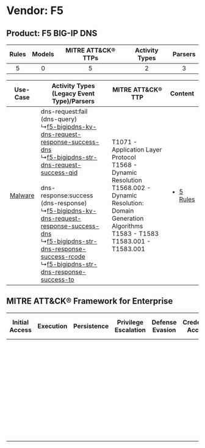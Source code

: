 Vendor: F5
==========
Product: F5 BIG-IP DNS
----------------------
| Rules | Models | MITRE ATT&CK® TTPs | Activity Types | Parsers |
|:-----:|:------:|:------------------:|:--------------:|:-------:|
|   5   |   0    |         5          |       2        |    3    |

|    Use-Case    | Activity Types (Legacy Event Type)/Parsers    | MITRE ATT&CK® TTP    | Content    |
|:----:| ---- | ---- | ---- |
| [Malware](../../../UseCases/uc_malware.md) |  dns-request:fail (dns-query)<br> ↳[f5-bigipdns-kv-dns-request-response-success-dns](Ps/pC_f5bigipdnskvdnsrequestresponsesuccessdns.md)<br> ↳[f5-bigipdns-str-dns-request-success-qid](Ps/pC_f5bigipdnsstrdnsrequestsuccessqid.md)<br><br> dns-response:success (dns-response)<br> ↳[f5-bigipdns-kv-dns-request-response-success-dns](Ps/pC_f5bigipdnskvdnsrequestresponsesuccessdns.md)<br> ↳[f5-bigipdns-str-dns-response-success-rcode](Ps/pC_f5bigipdnsstrdnsresponsesuccessrcode.md)<br> ↳[f5-bigipdns-str-dns-response-success-to](Ps/pC_f5bigipdnsstrdnsresponsesuccessto.md)<br> | T1071 - Application Layer Protocol<br>T1568 - Dynamic Resolution<br>T1568.002 - Dynamic Resolution: Domain Generation Algorithms<br>T1583 - T1583<br>T1583.001 - T1583.001<br> | [<ul><li>5 Rules</li></ul>](RM/r_m_f5_f5_big-ip_dns_Malware.md) |

MITRE ATT&CK® Framework for Enterprise
--------------------------------------
| Initial Access | Execution | Persistence | Privilege Escalation | Defense Evasion | Credential Access | Discovery | Lateral Movement | Collection | Command and Control                                                                                                                                                                                                                                             | Exfiltration | Impact |
| -------------- | --------- | ----------- | -------------------- | --------------- | ----------------- | --------- | ---------------- | ---------- | --------------------------------------------------------------------------------------------------------------------------------------------------------------------------------------------------------------------------------------------------------------- | ------------ | ------ |
|                |           |             |                      |                 |                   |           |                  |            | [Dynamic Resolution](https://attack.mitre.org/techniques/T1568)<br><br>[Dynamic Resolution: Domain Generation Algorithms](https://attack.mitre.org/techniques/T1568/002)<br><br>[Application Layer Protocol](https://attack.mitre.org/techniques/T1071)<br><br> |              |        |